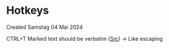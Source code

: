 # Hotkeys
Created Samstag 04 Mai 2024

CTRL+T		Marked text should be verbatim ([Src](https://github.com/zim-desktop-wiki/zim-desktop-wiki/issues/577)) -> Like escaping

